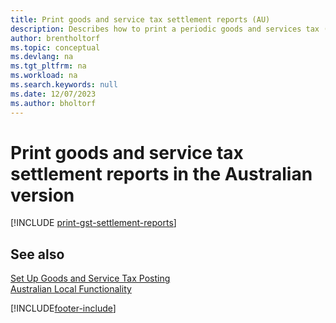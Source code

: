 ```yaml
---
title: Print goods and service tax settlement reports (AU)
description: Describes how to print a periodic goods and services tax (GST) settlement in the Australian version of Business Central.
author: brentholtorf
ms.topic: conceptual
ms.devlang: na
ms.tgt_pltfrm: na
ms.workload: na
ms.search.keywords: null
ms.date: 12/07/2023
ms.author: bholtorf
---
```


# Print goods and service tax settlement reports in the Australian version

[!INCLUDE [print-gst-settlement-reports](../includes/AUNZ/print-gst-settlement-reports.md)]

## See also

[Set Up Goods and Service Tax Posting](how-to-set-up-goods-and-service-tax-posting.md)   
[Australian Local Functionality](australia-local-functionality.md)  


[!INCLUDE[footer-include](../../includes/footer-banner.md)]